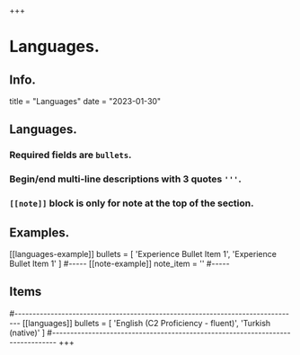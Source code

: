 +++
# Languages.

## Info.
title = "Languages"
date = "2023-01-30"

## Languages.
### Required fields are `bullets`.
### Begin/end multi-line descriptions with 3 quotes `'''`.
### `[[note]]` block is only for note at the top of the section.

## Examples.
[[languages-example]]
  bullets = [
    'Experience Bullet Item 1',
    'Experience Bullet Item 1'
    ]
#-----
[[note-example]]
  note_item = '<i class="fas fa-exclamation-triangle pr2"></i>'
#-----

## Items
#-------------------------------------------------------------------------------
[[languages]]
  bullets = [
  'English (C2 Proficiency - fluent)',
  'Turkish (native)'
  ]
#-------------------------------------------------------------------------------
+++
